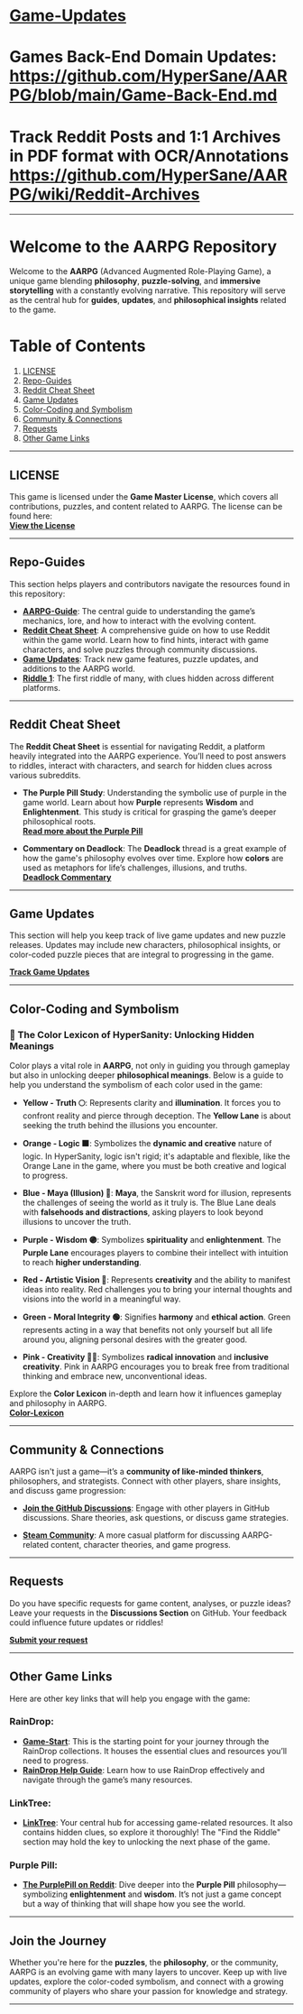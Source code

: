# [Game-Updates](https://github.com/HyperSane/AARPG/blob/main/Game-Updates.md)

# Games Back-End Domain Updates: https://github.com/HyperSane/AARPG/blob/main/Game-Back-End.md

# Track Reddit Posts and 1:1 Archives in PDF format with OCR/Annotations https://github.com/HyperSane/AARPG/wiki/Reddit-Archives
---

# Welcome to the AARPG Repository

Welcome to the **AARPG** (Advanced Augmented Role-Playing Game), a unique game blending **philosophy**, **puzzle-solving**, and **immersive storytelling** with a constantly evolving narrative. This repository will serve as the central hub for **guides**, **updates**, and **philosophical insights** related to the game.

# Table of Contents
1. [LICENSE](#license)
2. [Repo-Guides](#repo-guides)
3. [Reddit Cheat Sheet](#reddit-cheat-sheet)
4. [Game Updates](#game-updates)
5. [Color-Coding and Symbolism](#color-coding-and-symbolism)
6. [Community & Connections](#community-connections)
7. [Requests](#requests)
8. [Other Game Links](#other-game-links)

---

## LICENSE

This game is licensed under the **Game Master License**, which covers all contributions, puzzles, and content related to AARPG. The license can be found here:  
[**View the License**](https://github.com/HyperSane/Game-Master-License/blob/main/LICENSE.md)

---

## Repo-Guides

This section helps players and contributors navigate the resources found in this repository:

- [**AARPG-Guide**](https://github.com/HyperSane/AARPG/blob/main/AARPG-Guide.md): The central guide to understanding the game’s mechanics, lore, and how to interact with the evolving content.
- [**Reddit Cheat Sheet**](https://github.com/HyperSane/AARPG/blob/main/Reddit.md): A comprehensive guide on how to use Reddit within the game world. Learn how to find hints, interact with game characters, and solve puzzles through community discussions.
- [**Game Updates**](https://github.com/HyperSane/AARPG/blob/main/Game-Updates.md): Track new game features, puzzle updates, and additions to the AARPG world.
- [**Riddle 1**](https://github.com/HyperSane/AARPG/blob/main/Riddle1.md): The first riddle of many, with clues hidden across different platforms.

---

## Reddit Cheat Sheet

The **Reddit Cheat Sheet** is essential for navigating Reddit, a platform heavily integrated into the AARPG experience. You’ll need to post answers to riddles, interact with characters, and search for hidden clues across various subreddits.

- **The Purple Pill Study**: Understanding the symbolic use of purple in the game world. Learn about how **Purple** represents **Wisdom** and **Enlightenment**. This study is critical for grasping the game’s deeper philosophical roots.  
[**Read more about the Purple Pill**](https://www.reddit.com/r/HyperSanity/comments/1exw9d8/the_purplepill/?utm_source=share&utm_medium=web3x&utm_name=web3xcss&utm_term=1&utm_content=share_button)

- **Commentary on Deadlock**: The **Deadlock** thread is a great example of how the game's philosophy evolves over time. Explore how **colors** are used as metaphors for life’s challenges, illusions, and truths.  
[**Deadlock Commentary**](https://raindrop.io/HyperSane/dead-lock-47489985)

---

## Game Updates

This section will help you keep track of live game updates and new puzzle releases. Updates may include new characters, philosophical insights, or color-coded puzzle pieces that are integral to progressing in the game.

[**Track Game Updates**](https://github.com/HyperSane/AARPG/blob/main/Game-Updates.md)

---

## Color-Coding and Symbolism

### 🎨 The Color Lexicon of HyperSanity: Unlocking Hidden Meanings

Color plays a vital role in **AARPG**, not only in guiding you through gameplay but also in unlocking deeper **philosophical meanings**. Below is a guide to help you understand the symbolism of each color used in the game:

- **Yellow - Truth 🌕**: Represents clarity and **illumination**. It forces you to confront reality and pierce through deception. The **Yellow Lane** is about seeking the truth behind the illusions you encounter.
  
- **Orange - Logic 🟧**: Symbolizes the **dynamic and creative** nature of logic. In HyperSanity, logic isn't rigid; it's adaptable and flexible, like the Orange Lane in the game, where you must be both creative and logical to progress.

- **Blue - Maya (Illusion) 🔵**: **Maya**, the Sanskrit word for illusion, represents the challenges of seeing the world as it truly is. The Blue Lane deals with **falsehoods and distractions**, asking players to look beyond illusions to uncover the truth.

- **Purple - Wisdom 🟣**: Symbolizes **spirituality** and **enlightenment**. The **Purple Lane** encourages players to combine their intellect with intuition to reach **higher understanding**.

- **Red - Artistic Vision 🔴**: Represents **creativity** and the ability to manifest ideas into reality. Red challenges you to bring your internal thoughts and visions into the world in a meaningful way.

- **Green - Moral Integrity 🟢**: Signifies **harmony** and **ethical action**. Green represents acting in a way that benefits not only yourself but all life around you, aligning personal desires with the greater good.

- **Pink - Creativity 🌸🌺**: Symbolizes **radical innovation** and **inclusive creativity**. Pink in AARPG encourages you to break free from traditional thinking and embrace new, unconventional ideas.

Explore the **Color Lexicon** in-depth and learn how it influences gameplay and philosophy in AARPG.  
[**Color-Lexicon**](https://www.reddit.com/r/HyperSanity/comments/1f8yq18/wipdeadlock/)

---

## Community & Connections

AARPG isn't just a game—it’s a **community of like-minded thinkers**, philosophers, and strategists. Connect with other players, share insights, and discuss game progression:

- **[Join the GitHub Discussions](https://github.com/HyperSane/AARPG/discussions)**: Engage with other players in GitHub discussions. Share theories, ask questions, or discuss game strategies.
  
- **[Steam Community](https://steamcommunity.com/groups/Hyper-Sanity/discussions)**: A more casual platform for discussing AARPG-related content, character theories, and game progress.

---

## Requests

Do you have specific requests for game content, analyses, or puzzle ideas? Leave your requests in the **Discussions Section** on GitHub. Your feedback could influence future updates or riddles!

[**Submit your request**](https://github.com/HyperSane/AARPG/discussions)

---

## Other Game Links

Here are other key links that will help you engage with the game:

### **RainDrop**:
- **[Game-Start](https://raindrop.io/HyperSane/game-start-folders-below-47328679)**: This is the starting point for your journey through the RainDrop collections. It houses the essential clues and resources you’ll need to progress.
- **[RainDrop Help Guide](https://raindrop.io/HyperSane/rain-drop-help-click-this-47339671)**: Learn how to use RainDrop effectively and navigate through the game’s many resources.

### **LinkTree**:
- **[LinkTree](https://linktree.com/hypersane)**: Your central hub for accessing game-related resources. It also contains hidden clues, so explore it thoroughly! The "Find the Riddle" section may hold the key to unlocking the next phase of the game.

### **Purple Pill**:
- **[The PurplePill on Reddit](https://www.reddit.com/r/HyperSanity/comments/1exw9d8/the_purplepill/)**: Dive deeper into the **Purple Pill** philosophy—symbolizing **enlightenment** and **wisdom**. It’s not just a game concept but a way of thinking that will shape how you see the world.

---

## Join the Journey

Whether you're here for the **puzzles**, the **philosophy**, or the community, AARPG is an evolving game with many layers to uncover. Keep up with live updates, explore the color-coded symbolism, and connect with a growing community of players who share your passion for knowledge and strategy.

--- 
